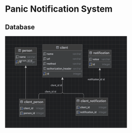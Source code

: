 <h1>Panic Notification System</h1>


<h2>Database</h2>
<img src="Panic_db.png" width="400" height="300"> 
